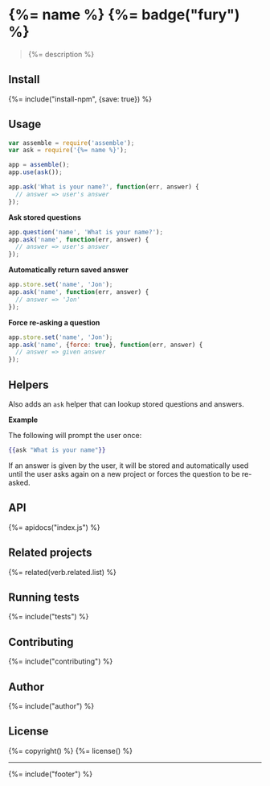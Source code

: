# {%= name %} {%= badge("fury") %}

> {%= description %}

## Install
{%= include("install-npm", {save: true}) %}

## Usage

```js
var assemble = require('assemble');
var ask = require('{%= name %}');

app = assemble();
app.use(ask());

app.ask('What is your name?', function(err, answer) {
  // answer => user's answer
});
```

**Ask stored questions**

```js
app.question('name', 'What is your name?');
app.ask('name', function(err, answer) {
  // answer => user's answer
});
```

**Automatically return saved answer**

```js
app.store.set('name', 'Jon');
app.ask('name', function(err, answer) {
  // answer => 'Jon'
});
```

**Force re-asking a question**

```js
app.store.set('name', 'Jon');
app.ask('name', {force: true}, function(err, answer) {
  // answer => given answer
});
```

## Helpers

Also adds an `ask` helper that can lookup stored questions and answers.

**Example**

The following will prompt the user once:

```hbs
{{ask "What is your name"}}
```

If an answer is given by the user, it will be stored and automatically used until the user asks again on a new project or forces the question to be re-asked.


## API
{%= apidocs("index.js") %}

## Related projects
{%= related(verb.related.list) %}  

## Running tests
{%= include("tests") %}

## Contributing
{%= include("contributing") %}

## Author
{%= include("author") %}

## License
{%= copyright() %}
{%= license() %}

***

{%= include("footer") %}
